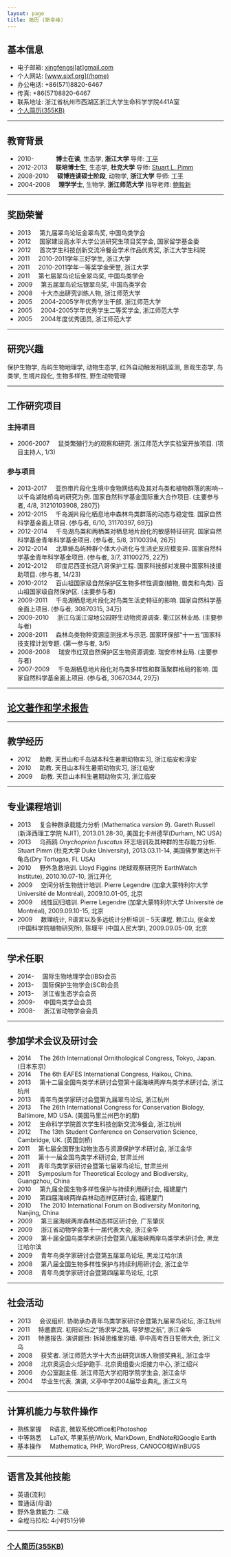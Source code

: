 ```yaml
---
layout: page
title: 简历 (斯幸峰)
---
```



## 基本信息


- 电子邮箱: [xingfengsi\[at\]gmail.com](mailto:xingfengsi@gmail.com) 
- 个人网站: [www.sixf.org](/home)
- 办公电话: +86(571)8820-6467
- 传真: +86(571)8820-6467
- 联系地址: 浙江省杭州市西湖区浙江大学生命科学学院441A室
- [个人简历(355KB)](http://sixf.org/files/others/cv_zh.pdf "下载完整简历")

-------

## 教育背景 


-   2010-    	          **博士在读**, 生态学, **浙江大学**  导师: [丁平](http://mypage.zju.edu.cn/personnelCard/pingding)
-   2012-2013     **联培博士生**, 生态学, **杜克大学**  导师: [Stuart L. Pimm](http://nicholas.duke.edu/people/faculty/pimm)
-   2008-2010     **硕博连读硕士阶段**, 动物学, **浙江大学**  导师: [丁平](http://mypage.zju.edu.cn/personnelCard/pingding)
-   2004-2008     **理学学士**, 生物学, **浙江师范大学**  指导老师: [鲍毅新](http://ecology.zjnu.edu.cn/sts/baoyx/baoyxjiaoshigerenjianjie.htm)

------------

## 奖励荣誉


-   2013     第九届翠鸟论坛金翠鸟奖, 中国鸟类学会
-   2012     国家建设高水平大学公派研究生项目奖学金, 国家留学基金委
-   2012     首次学生科技创新交流冷餐会学术作品优秀奖, 浙江大学生科院
-   2011     2010-2011学年三好学生, 浙江大学
-   2011     2010-2011学年一等奖学金荣誉, 浙江大学
-   2011     第七届翠鸟论坛金翠鸟奖, 中国鸟类学会
-   2009     第五届翠鸟论坛银翠鸟奖, 中国鸟类学会
-   2008     十大杰出研究训练人物, 浙江师范大学
-   2005     2004-2005学年优秀学生干部, 浙江师范大学
-   2005     2004-2005学年优秀学生二等奖学金, 浙江师范大学
-   2005     2004年度优秀团员, 浙江师范大学


--------

## 研究兴趣

保护生物学, 岛屿生物地理学, 动物生态学, 红外自动触发相机监测, 景观生态学, 鸟类学, 生境片段化, 生物多样性, 野生动物管理


------------

## 工作研究项目

### 主持项目

-   2006-2007     鼠类繁殖行为的观察和研究. 浙江师范大学实验室开放项目. (项目主持人, 1/3)

### 参与项目

-   2013-2017     亚热带片段化生境中食物网结构及其对鸟类和植物群落的影响--以千岛湖陆桥岛屿研究为例. 国家自然科学基金国际重大合作项目. (主要参与者, 4/8, 31210103908, 280万)
-   2012-2015     千岛湖片段化栖息地中森林鸟类群落的动态与稳定性. 国家自然科学基金面上项目. (参与者, 6/10, 31170397, 69万)
-   2012-2014     千岛湖鸟类和两栖类对栖息地片段化的敏感特征研究. 国家自然科学基金青年科学基金项目. (参与者, 5/8, 31100394, 26万)
-   2012-2014     北草蜥岛屿种群个体大小进化与生活史反应模变异. 国家自然科学基金青年科学基金项目. (参与者, 3/7, 31100275, 22万)
-   2012-2012     印度尼西亚长冠八哥保护工程. 国家科技部对发展中国家科技援助项目. (参与者, 14/23)
-   2010-2012     百山祖国家级自然保护区生物多样性调查(植物, 兽类和鸟类). 百山祖国家级自然保护区. (主要参与者)
-   2009-2011     千岛湖栖息地片段化对鸟类生活史特征的影响. 国家自然科学基金面上项目. (参与者, 30870315, 34万)
-   2009-2010     浙江乌溪江湿地公园野生动物资源调查. 衢江区林业局. (主要参与者)
-   2008-2011     森林鸟类物种资源监测技术与示范. 国家环保部“十一五”国家科技支撑计划专题. (第一参与者, 3/5)
-   2008-2008     瑞安市红双自然保护区生物资源调查. 瑞安市林业局. (主要参与者)
-   2007-2009     千岛湖栖息地片段化对鸟类多样性和群落聚群格局的影响. 国家自然科学基金面上项目. (参与者, 30670344, 29万)

-----

## [论文著作和学术报告](/cn/publication/ "点此查看我的论文报告")

-------

## 教学经历


-   2012     助教. 天目山和千岛湖本科生暑期动物实习, 浙江临安和淳安
-   2010     助教. 天目山本科生暑期动物实习, 浙江临安
-   2009     助教. 天目山本科生暑期动物实习, 浙江临安

--------


## 专业课程培训


-   2013     复合种群承载能力分析 (Mathematica *version 9*).  Gareth Russell (新泽西理工学院 NJIT), 2013.01.28-30, 美国北卡州德罕(Durham, NC USA)
-   2013     乌燕鸥 *Onychoprion fuscatus* 环志培训及其种群的生存能力分析.  Stuart Pimm (杜克大学 Duke University), 2013.03.11-14, 美国佛罗里达州干龟岛(Dry Tortugas, FL USA) 
-   2010     野外急救培训.  Lloyd Figgins (地球观察研究所 EarthWatch Institute), 2010.10.07-10, 浙江开化
-   2009     空间分析生物统计培训.  Pierre Legendre (加拿大蒙特利尔大学  Université de Montréal), 2009.10.01-05, 北京
-   2009     线性回归培训.  Pierre Legendre (加拿大蒙特利尔大学 Université de Montréal), 2009.09.10-15, 北京
-   2009     数理统计, R语言以及多远统计分析培训 – 5天课程.  赖江山, 张金龙 (中国科学院植物研究所), 陈堰平 (中国人民大学), 2009.09.05-09, 北京


--------------


## 学术任职

-   2014-     国际生物地理学会(IBS)会员
-   2013-     国际保护生物学会(SCB)会员
-   2013-     浙江省生态学会会员
-   2009-     中国鸟类学会会员
-   2008-     浙江省动物学会会员

--------

## 参加学术会议及研讨会

-	2014     The 26th International Ornithological Congress, Tokyo, Japan. (日本东京)
-	2014     The 6th EAFES International Congress, Haikou, China.
-	2013     第十二届全国鸟类学术研讨会暨第十届海峡两岸鸟类学术研讨会, 浙江杭州
-	2013     青年鸟类学家研讨会暨第九届翠鸟论坛, 浙江杭州
-   2013     The 26th International Congress for Conservation Biology, Baltimore, MD USA. (美国马里兰州巴尔的摩)
-   2012     生命科学学院首次学生科技创新交流冷餐会, 浙江杭州
-   2012     The 13th Student Conference on Conservation Science, Cambridge, UK. (英国剑桥)
-   2011     第七届全国野生动物生态与资源保护学术研讨会, 浙江金华
-   2011     第十一届全国鸟类学术研讨会, 甘肃兰州
-   2011     青年鸟类学家研讨会暨第七届翠鸟论坛, 甘肃兰州
-   2011     Symposium for Theoretical Ecology and Biodiversity, Guangzhou, China
-   2010     第九届全国生物多样性保护与持续利用研讨会, 福建厦门
-   2010     第四届海峡两岸森林动态样区研讨会, 福建厦门
-   2010     The 2010 International Forum on Biodiversity Monitoring, Nanjing, China
-   2009     第三届海峡两岸森林动态样区研讨会, 广东肇庆
-   2009     浙江省动物学会第十一届代表大会, 浙江金华
-   2009     第十届全国鸟类学术研讨会暨第八届海峡两岸鸟类学术研讨会, 黑龙江哈尔滨
-   2009     青年鸟类学家研讨会暨第五届翠鸟论坛, 黑龙江哈尔滨
-   2008     第八届全国生物多样性保护与持续利用研讨会, 浙江金华
-   2008     青年鸟类学家研讨会暨第四届翠鸟论坛, 北京


----


## 社会活动

-   2013     会议组织. 协助承办青年鸟类学家研讨会暨第九届翠鸟论坛, 浙江杭州
-   2011     特邀嘉宾. 初阳论坛之“扬求学之路, 导梦想之航”, 浙江金华
-   2011     特邀报告. 演讲题目: 拆掉思维里的墙. 亭中高考百日誓师大会, 浙江义乌
-   2008     获奖者. 浙江师范大学十大杰出研究训练人物颁奖典礼, 浙江金华
-   2008     北京奥运会火炬护跑手. 北京奥组委火炬接力中心, 浙江绍兴
-   2006     办公室副主任. 浙江师范大学初阳学院学生会, 浙江金华
-   2004     毕业生代表. 演讲, 义亭中学2004届毕业典礼, 浙江义乌

----

## 计算机能力与软件操作

-   熟练掌握     R语言, 微软系统Office和Photoshop
-   中等熟悉     LaTeX, 苹果系统iWork, MarkDown, EndNote和Google Earth
-   基本操作     Mathematica, PHP, WordPress, CANOCO和WinBUGS


--------------

## 语言及其他技能


-   英语(流利)
-   普通话(母语)
-   野外急救能力: 二级
-   全程马拉松: 4小时51分钟

---

### [个人简历(355KB)](http://sixf.org/files/others/cv_zh.pdf "下载完整简历")
